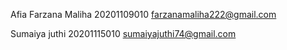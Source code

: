 Afia Farzana Maliha
20201109010
farzanamaliha222@gmail.com

Sumaiya juthi
20201115010
sumaiyajuthi74@gmail.com
